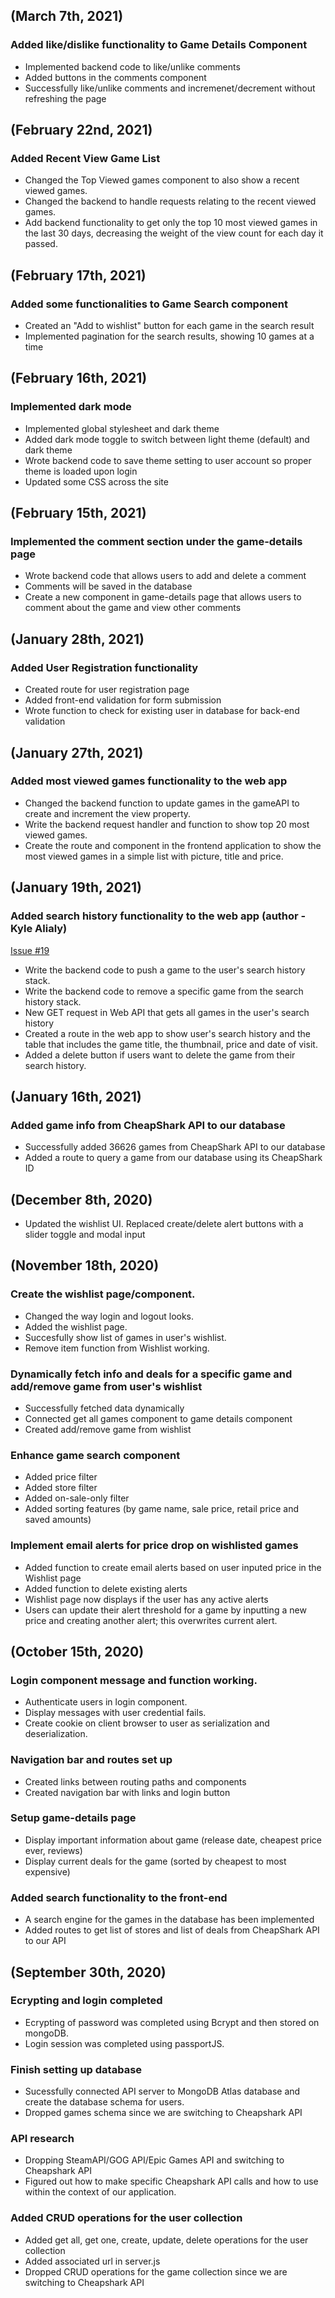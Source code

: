 ## (March 7th, 2021)
### Added like/dislike functionality to Game Details Component
* Implemented backend code to like/unlike comments
* Added buttons in the comments component
* Successfully like/unlike comments and incremenet/decrement without refreshing the page

## (February 22nd, 2021)
### Added Recent View Game List
* Changed the Top Viewed games component to also show a recent viewed games.
* Changed the backend to handle requests relating to the recent viewed games.
* Add backend functionality to get only the top 10 most viewed games in the last 30 days, decreasing the weight of the view count for each day it passed.

## (February 17th, 2021)
### Added some functionalities to Game Search component
* Created an "Add to wishlist" button for each game in the search result
* Implemented pagination for the search results, showing 10 games at a time

## (February 16th, 2021)
### Implemented dark mode
* Implemented global stylesheet and dark theme
* Added dark mode toggle to switch between light theme (default) and dark theme
* Wrote backend code to save theme setting to user account so proper theme is loaded upon login
* Updated some CSS across the site

## (February 15th, 2021)
### Implemented the comment section under the game-details page
* Wrote backend code that allows users to add and delete a comment
* Comments will be saved in the database 
* Create a new component in game-details page that allows users to comment about the game and view other comments

## (January 28th, 2021)
### Added User Registration functionality
* Created route for user registration page
* Added front-end validation for form submission
* Wrote function to check for existing user in database for back-end validation

## (January 27th, 2021)
### Added most viewed games functionality to the web app
* Changed the backend function to update games in the gameAPI to create and increment the view property.
* Write the backend request handler and function to show top 20 most viewed games.
* Create the route and component in the frontend application to show the most viewed games in a simple list with picture, title and price.

## (January 19th, 2021)
### Added search history functionality to the web app (author - Kyle Alialy)
[Issue #19](https://github.com/SenecaCollegeBTSProjects/Group_08/issues/19)
* Write the backend code to push a game to the user's search history stack.
* Write the backend code to remove a specific game from the search history stack.
* New GET request in Web API that gets all games in the user's search history
* Created a route in the web app to show user's search history and the table that includes the game title, the thumbnail, price and date of visit.
* Added a delete button if users want to delete the game from their search history.

## (January 16th, 2021)
### Added game info from CheapShark API to our database
* Successfully added 36626 games from CheapShark API to our database
* Added a route to query a game from our database using its CheapShark ID

## (December 8th, 2020)
* Updated the wishlist UI. Replaced create/delete alert buttons with a slider toggle and modal input

## (November 18th, 2020)

### Create the wishlist page/component.
* Changed the way login and logout looks.
* Added the wishlist page.
* Succesfully show list of games in user's wishlist.
* Remove item function from Wishlist working.

### Dynamically fetch info and deals for a specific game and add/remove game from user's wishlist
* Successfully fetched data dynamically
* Connected get all games component to game details component
* Created add/remove game from wishlist

### Enhance game search component
* Added price filter
* Added store filter
* Added on-sale-only filter
* Added sorting features (by game name, sale price, retail price and saved amounts)

### Implement email alerts for price drop on wishlisted games
* Added function to create email alerts based on user inputed price in the Wishlist page
* Added function to delete existing alerts
* Wishlist page now displays if the user has any active alerts 
* Users can update their alert threshold for a game by inputting a new price and creating another alert; this overwrites current alert.

## (October 15th, 2020)

### Login component message and function working.
* Authenticate users in login component.
* Display messages with user credential fails.
* Create cookie on client browser to user as serialization and deserialization.

### Navigation bar and routes set up
* Created links between routing paths and components
* Created navigation bar with links and login button
### Setup game-details page
* Display important information about game (release date, cheapest price ever, reviews)
* Display current deals for the game (sorted by cheapest to most expensive)

### Added search functionality to the front-end
* A search engine for the games in the database has been implemented
* Added routes to get list of stores and list of deals from CheapShark API to our API

## (September 30th, 2020)

### Ecrypting and login completed
* Ecrypting of password was completed using Bcrypt and then stored on mongoDB.
* Login session was completed using passportJS.

### Finish setting up database

* Sucessfully connected API server to MongoDB Atlas database and create the database schema for users.
* Dropped games schema since we are switching to Cheapshark API


### API research

* Dropping SteamAPI/GOG API/Epic Games API and switching to Cheapshark API
* Figured out how to make specific Cheapshark API calls and how to use within the context of our application.

### Added CRUD operations for the user collection

* Added get all, get one, create, update, delete operations for the user collection
* Added associated url in server.js
* Dropped CRUD operations for the game collection since we are switching to Cheapshark API

